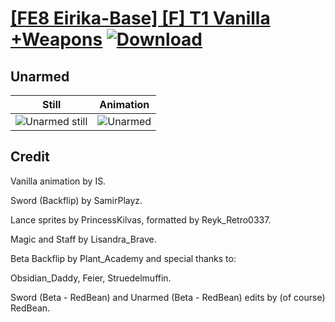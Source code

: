 # [\[FE8 Eirika-Base\] \[F\] T1 Vanilla +Weapons](./) [![Download](https://img.shields.io/badge/Download--red?style=social&logo=github)](https://minhaskamal.github.io/DownGit/#/home?url=https://github.com/Klokinator/FE-Repo/tree/main/Battle%20Animations%2FLords%20-%20Vanilla%20and%20Custom%2F%5BFE8%20Eirika-Base%5D%20%5BF%5D%20T1%20Vanilla%20%2BWeapons%2F8.%20Unarmed)

## Unarmed

| Still | Animation |
| :---: | :-------: |
| ![Unarmed still](./Unarmed_000.png) | ![Unarmed](./Unarmed.gif) |

## Credit

Vanilla animation by IS.

Sword (Backflip) by SamirPlayz.

Lance sprites by PrincessKilvas, formatted by Reyk_Retro0337.

Magic and Staff by Lisandra_Brave.

Beta Backflip by Plant_Academy and special thanks to:

Obsidian_Daddy, Feier, Struedelmuffin.

Sword (Beta - RedBean) and Unarmed (Beta - RedBean) edits by (of course) RedBean.
